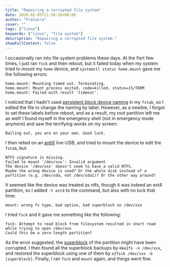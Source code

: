 ```yaml
---
title: "Repairing a corrupted file system"
date: 2020-02-05T21:56:20+08:00
author: "Fralonra"
cover: ""
tags: ["linux"]
keywords: ["linux", "file system"]
description: "Repairing a corrupted file system."
showFullContent: false
---
```


I occasionally ran into file system problems these days.
At the fisrt few times, I just ran `fsck` and then reboot, but it failed today when my system tried to mount my `home` device, and `systemctl status home.mount` gave me the following errors:
```
home.mount: Mounting timed out. Terminating.
home.mount: Mount process exited, code=killed, status=15/TERM
home.mount: Failed with result 'timeout'.
```
I noticed that I hadn't used [persistent block device naming](https://wiki.archlinux.org/index.php/Persistent_block_device_naming) in my `fstab`, so I edited the file to change the naming by label.
However, as a newbie, I forgot to set these labels before reboot, and as a result, my root partition left me as well! I found myself in the emergency shell (not in emergency mode anymore) and saw the terrifying words on my screen:
```
Bailing out, you are on your own. Good luck.
```
I then relied on an [antiX](https://antixlinux.com/) live-USB, and tried to mount the device to edit the `fstab`, but:
```
NTFS signature is missing.
Failed to mount '/dev/xxx': Invalid argument
The device '/dev/xxx' doesn't seem to have a valid NTFS.
Maybe the wrong device is used? Or the whole disk instead of a
partition (e.g. /dev/sda, not /dev/sda1)? Or the other way around?
```
It seemed like the device was treated as ntfs, though it was indeed an ext4 partition, so I added `-t ext4` to the command, but also with no luck that time:
```
mount: wrong fs type, bad option, bad superblock on /dev/xxx
```
I tried `fsck` and it gave me something like the following:
```
fsck: Attempt to read block from filesystem resulted in short read while trying to open /dev/xxx
Could this be a zero-length partition?
```
As the error suggested, the [superblock](https://ext4.wiki.kernel.org/index.php/Ext4_Disk_Layout#The_Super_Block) of the partition might have been corrupted.
I then found all the superblock backups by `mke2fs -n /dev/xxx`, and restored the superblock using one of them by `e2fsck /dev/xxx -b [superblock]`.
Finally, I ran `fsck` and `mount` again, and things went fine.

